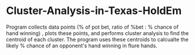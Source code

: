 # Cluster-Analysis-in-Texas-HoldEm
Program collects data points (% of pot bet, ratio of %bet : % chance of hand winning) , plots these points, and performs cluster analysis to find the centroid of each cluster. The program uses these centroids to calcualte the likely % chance of an opponent's hand winning in fture hands.
